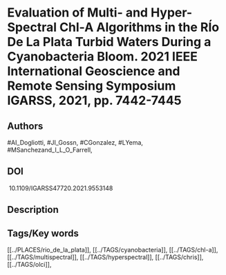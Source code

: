 # Evaluation of Multi- and Hyper- Spectral Chl-A Algorithms in the RÍo De La Plata Turbid Waters During a Cyanobacteria Bloom. 2021 IEEE International Geoscience and Remote Sensing Symposium IGARSS, 2021, pp. 7442-7445
## Authors
#AI_Dogliotti, #JI_Gossn, #CGonzalez, #LYema, #MSanchezand_I_L_O_Farrell, 
## DOI
  10.1109/IGARSS47720.2021.9553148
## Description

## Tags/Key words
[[../PLACES/rio_de_la_plata]], [[../TAGS/cyanobacteria]], [[../TAGS/chl-a]], [[../TAGS/multispectral]], [[../TAGS/hyperspectral]], [[../TAGS/chris]], [[../TAGS/olci]], 